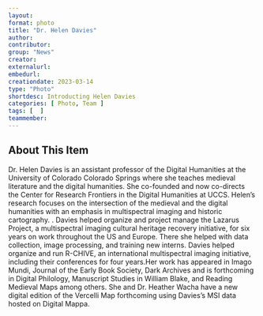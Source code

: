 ```yaml
---
layout: 
format: photo
title: "Dr. Helen Davies"
author: 
contributor: 
group: "News"
creator: 
externalurl: 
embedurl: 
creationdate: 2023-03-14
type: "Photo"
shortdesc: Introducting Helen Davies
categories: [ Photo, Team ]
tags: [  ]
teammember: 
---
```

## About This Item
Dr. Helen Davies is an assistant professor of the Digital Humanities at the University of Colorado Colorado Springs where she teaches medieval literature and the digital humanities. She co-founded and now co-directs the Center for Research Frontiers in the Digital Humanities at UCCS. Helen’s research focuses on the intersection of the medieval and the digital humanities with an emphasis in multispectral imaging and historic cartography. . Davies helped organize and project manage the Lazarus Project, a multispectral imaging cultural heritage recovery initiative, for six years on work throughout the US and Europe. There she helped with data collection, image processing, and training new interns. Davies helped organize and run R-CHIVE, an international multispectral imaging initiative, including their conferences for four years.Her work has appeared in Imago Mundi, Journal of the Early Book Society, Dark Archives and is forthcoming in Digital Philology, Manuscript Studies in William Blake, and Reading Medieval Maps among others. She and Dr. Heather Wacha have a new digital edition of the Vercelli Map forthcoming using Davies’s MSI data hosted on Digital Mappa.
